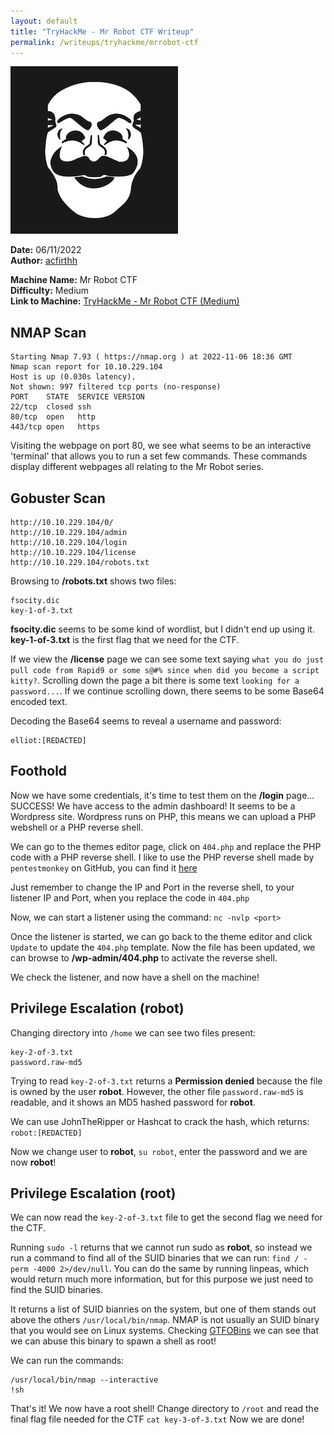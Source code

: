 ```yaml
---
layout: default
title: "TryHackMe - Mr Robot CTF Writeup"
permalink: /writeups/tryhackme/mrrobot-ctf
---
```


![TryHackMe - Mr Robot CTF (Medium)](images/MrRobot_CTF.jpeg)

**Date:** 06/11/2022\
**Author:** [acfirthh](https://github.com/acfirthh)

**Machine Name:** Mr Robot CTF\
**Difficulty:** Medium\
**Link to Machine:** [TryHackMe - Mr Robot CTF (Medium)](https://tryhackme.com/room/mrrobot) 

## NMAP Scan
```
Starting Nmap 7.93 ( https://nmap.org ) at 2022-11-06 18:36 GMT
Nmap scan report for 10.10.229.104
Host is up (0.030s latency).
Not shown: 997 filtered tcp ports (no-response)
PORT    STATE  SERVICE VERSION
22/tcp  closed ssh
80/tcp  open   http
443/tcp open   https
```

Visiting the webpage on port 80, we see what seems to be an interactive 'terminal' that allows you to run a set few commands. These commands display different webpages all relating to the Mr Robot series.

## Gobuster Scan
```
http://10.10.229.104/0/
http://10.10.229.104/admin
http://10.10.229.104/login
http://10.10.229.104/license
http://10.10.229.104/robots.txt
```

Browsing to **/robots.txt** shows two files:
```
fsocity.dic
key-1-of-3.txt
```
**fsocity.dic** seems to be some kind of wordlist, but I didn't end up using it.
**key-1-of-3.txt** is the first flag that we need for the CTF.

If we view the **/license** page we can see some text saying `what you do just pull code from Rapid9 or some s@#% since when did you become a script kitty?`. Scrolling down the page a bit there is some text `looking for a password...`. If we continue scrolling down, there seems to be some Base64 encoded text.

Decoding the Base64 seems to reveal a username and password:
```
elliot:[REDACTED]
```

## Foothold
Now we have some credentials, it's time to test them on the **/login** page...
SUCCESS! We have access to the admin dashboard! It seems to be a Wordpress site.
Wordpress runs on PHP, this means we can upload a PHP webshell or a PHP reverse shell.

We can go to the themes editor page, click on `404.php` and replace the PHP code with a PHP reverse shell.
I like to use the PHP reverse shell made by `pentestmonkey` on GitHub, you can find it [here](https://github.com/pentestmonkey/php-reverse-shell/blob/master/php-reverse-shell.php)

Just remember to change the IP and Port in the reverse shell, to your listener IP and Port, when you replace the code in `404.php`

Now, we can start a listener using the command: `nc -nvlp <port>`

Once the listener is started, we can go back to the theme editor and click `Update` to update the `404.php` template. Now the file has been updated, we can browse to **/wp-admin/404.php** to activate the reverse shell.

We check the listener, and now have a shell on the machine!

## Privilege Escalation (robot)
Changing directory into `/home` we can see two files present:
```
key-2-of-3.txt
password.raw-md5
```

Trying to read `key-2-of-3.txt` returns a **Permission denied** because the file is owned by the user **robot**. However, the other file `password.raw-md5` is readable, and it shows an MD5 hashed password for **robot**.

We can use JohnTheRipper or Hashcat to crack the hash, which returns:
`robot:[REDACTED]`

Now we change user to **robot**, `su robot`, enter the password and we are now **robot**!

## Privilege Escalation (root)
We can now read the `key-2-of-3.txt` file to get the second flag we need for the CTF.

Running `sudo -l` returns that we cannot run sudo as **robot**, so instead we run a command to find all of the SUID binaries that we can run: `find / -perm -4000 2>/dev/null`. You can do the same by running linpeas, which would return much more information, but for this purpose we just need to find the SUID binaries.

It returns a list of SUID bianries on the system, but one of them stands out above the others `/usr/local/bin/nmap`. NMAP is not usually an SUID binary that you would see on Linux systems. Checking [GTFOBins](https://gtfobins.github.io/gtfobins/nmap/) we can see that we can abuse this binary to spawn a shell as root!

We can run the commands:
```
/usr/local/bin/nmap --interactive
!sh
```
That's it! We now have a root shell!
Change directory to `/root` and read the final flag file needed for the CTF `cat key-3-of-3.txt`
Now we are done!
